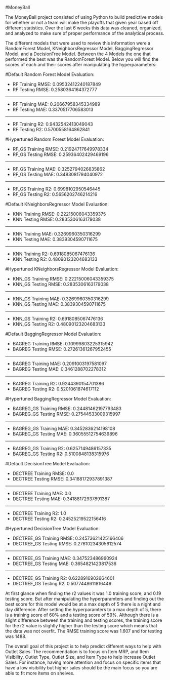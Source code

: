 #MoneyBall

The MoneyBall project consisted of using Python to build predictive models for whether or not a team will make the playoffs that given year based off different statistics. Over the last 6 weeks this data was cleaned, organized, and analyzed to make sure of proper performance of the analytical process.

The different models that were used to review this information were a RandomForest Model, KNeighborsRegressor Model, BaggingRegressor Model, and a DecisionTree Model. Between the 4 Models the one that performed the best was the RandomForest Model. Below you will find the scores of each and their scores after manipulating the hyperparameters:

#Default Random Forest Model Evaluation:

- RF Training RMSE: 0.09532412240187849
- RF Testing RMSE: 0.2580364164372777
------
- RF Training MAE: 0.20667958345334989
- RF Testing MAE: 0.3370517706583013
------
- RF Training R2: 0.9432542413049043
- RF Testing R2: 0.5700558164862841

#Hypertuned Random Forest Model Evaluation:

- RF_GS Training RMSE: 0.21924717649978334
- RF_GS Testing RMSE: 0.25936402429469196
------
- RF_GS Training MAE: 0.3252794026835862
- RF_GS Testing MAE: 0.3483081794040972
------
- RF_GS Training R2: 0.6998102950546445
- RF_GS Testing R2: 0.5656202746214216

#Default KNeighborsRegressor Model Evaluation:

- KNN Training RMSE: 0.22215006043359375
- KNN Testing RMSE: 0.2835306163179038
------
- KNN Training MAE: 0.3269960350316299
- KNN Testing MAE: 0.3839304590711675
------
- KNN Training R2: 0.6918085067476136
- KNN Testing R2: 0.48090123204683133

#Hypertuned KNeighborsRegressor Model Evaluation:

- KNN_GS Training RMSE: 0.22215006043359375
- KNN_GS Testing RMSE: 0.2835306163179038
------
- KNN_GS Training MAE: 0.3269960350316299
- KNN_GS Testing MAE: 0.3839304590711675
------
- KNN_GS Training R2: 0.6918085067476136
- KNN_GS Testing R2: 0.48090123204683133

#Default BaggingRegressor Model Evaluation:

- BAGREG Training RMSE: 0.10999803225315942
- BAGREG Testing RMSE: 0.27261361267952455
------
- BAGREG Training MAE: 0.2091003197581097
- BAGREG Testing MAE: 0.3461288702278312
------
- BAGREG Training R2: 0.9244390154701386
- BAGREG Testing R2: 0.5201061874617112

#Hypertuned BaggingRegressor Model Evaluation:

- BAGREG_GS Training RMSE: 0.24481462197793483
- BAGREG_GS Testing RMSE: 0.27544533009315997
------
- BAGREG_GS Training MAE: 0.3452836214198108
- BAGREG_GS Testing MAE: 0.36055512754639896
------
- BAGREG_GS Training R2: 0.6257149486157335
- BAGREG_GS Testing R2: 0.5100848138315976

#Default DecisionTree Model Evaluation:

- DECTREE Training RMSE: 0.0
- DECTREE Testing RMSE: 0.34188172937891387
------
- DECTREE Training MAE: 0.0
- DECTREE Testing MAE: 0.34188172937891387
------
- DECTREE Training R2: 1.0
- DECTREE Testing R2: 0.24525219522156416

#Hypertuned DecisionTree Model Evaluation:

- DECTREE_GS Training RMSE: 0.24573621425166406
- DECTREE_GS Testing RMSE: 0.27610234305612574
------
- DECTREE_GS Training MAE: 0.347523486960924
- DECTREE_GS Testing MAE: 0.3654821423817536
------
- DECTREE_GS Training R2: 0.6228916902664601
- DECTREE_GS Testing R2: 0.5077448611816449

At first glance when finding the r2 values it was 1.0 training score, and 0.19 testing score. But after manipulating the hyperparamters and finding out the best score for this model would be at a max depth of 5 there is a night and day difference. After setting the hyperparamters to a max depth of 5, there is a training score of 60% and a testing score of 59%. Although there is a slight difference between the training and testing scores, the training score for the r2 value is slightly higher than the testing score which means that the data was not overfit. The RMSE training score was 1.607 and for testing was 1488.

The overall goal of this project is to help predict different ways to help with Outlet Sales. The recommendation is to focus on Item MRP, and Item Visibility, Outlet Type, Outlet Size, and Item Type to help increase Outlet Sales. For instance, having more attention and focus on specific items that have a low visibility but higher sales should be the main focus so you are able to fit more items on shelves.
